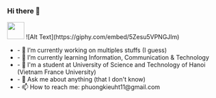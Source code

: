 ### Hi there 👋

<!--
**KieuTuanPhuong/KieuTuanPhuong** is a ✨ _special_ ✨ repository because its `README.md` (this file) appears on your GitHub profile.
-->

<div>
  <img src="https://media.giphy.com/media/vFKqnCdLPNOKc/giphy.gif" width="40" height="40" />
  ![Alt Text](https://giphy.com/embed/5Zesu5VPNGJlm)
</div>

<div>
  <ul>
    <li>
- 🔭 I’m currently working on multiples stuffs (I guess)
    </li>
    <li>
- 🌱 I’m currently learning Information, Communication & Technology
    </li>
    <li>
- 🏫 I'm a student at University of Science and Technology of Hanoi (Vietnam France University)
    </li>
    <li>
- 💬 Ask me about anything (that I don't know)
    </li>
    <li>
- 📫 How to reach me: phuongkieuht11@gmail.com
    </li>
  </ul>
</div>
